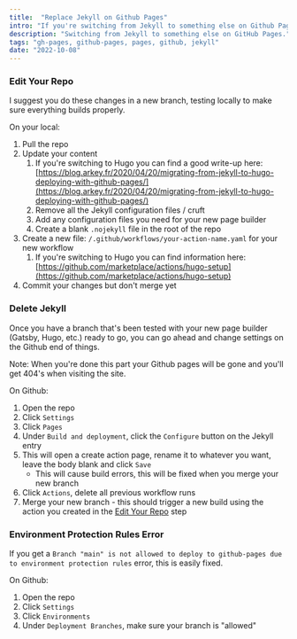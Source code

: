 ```yaml
---
title:  "Replace Jekyll on Github Pages"
intro: "If you're switching from Jekyll to something else on Github Pages, this worked for me."
description: "Switching from Jekyll to something else on GitHub Pages."
tags: "gh-pages, github-pages, pages, github, jekyll"
date: "2022-10-08"
---
```


### Edit Your Repo

I suggest you do these changes in a new branch, testing locally to make sure everything builds properly.

On your local:

1. Pull the repo
1. Update your content
   1. If you're switching to Hugo you can find a good write-up here: [https://blog.arkey.fr/2020/04/20/migrating-from-jekyll-to-hugo-deploying-with-github-pages/](https://blog.arkey.fr/2020/04/20/migrating-from-jekyll-to-hugo-deploying-with-github-pages/) 
   1. Remove all the Jekyll configuration files / cruft
   1. Add any configuration files you need for your new page builder
   1. Create a blank `.nojekyll` file in the root of the repo
1. Create a new file: `/.github/workflows/your-action-name.yaml` for your new workflow
   1. If you're switching to Hugo you can find information here: [https://github.com/marketplace/actions/hugo-setup](https://github.com/marketplace/actions/hugo-setup)
1. Commit your changes but don't merge yet

### Delete Jekyll

Once you have a branch that's been tested with your new page builder (Gatsby, Hugo, etc.) ready to go, you can go ahead and change settings on the Github end of things.

Note: When you're done this part your Github pages will be gone and you'll get 404's when visiting the site.

On Github:

1. Open the repo
1. Click `Settings`
1. Click `Pages`
1. Under `Build and deployment`, click the `Configure` button on the Jekyll entry
1. This will open a create action page, rename it to whatever you want, leave the body blank and click `Save` 
   - This will cause build errors, this will be fixed when you merge your new branch
1. Click `Actions`, delete all previous workflow runs
1. Merge your new branch - this should trigger a new build using the action you created in the [Edit Your Repo](#edit-your-repo) step

### Environment Protection Rules Error

If you get a `Branch "main" is not allowed to deploy to github-pages due to environment protection rules` error, this is easily fixed.

On Github:

1. Open the repo
1. Click `Settings`
1. Click `Environments`
1. Under `Deployment Branches`, make sure your branch is "allowed"